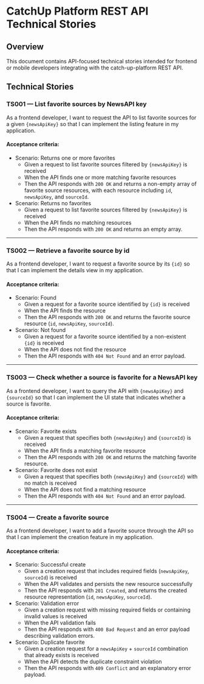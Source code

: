 # CatchUp Platform REST API Technical Stories

## Overview
This document contains API-focused technical stories intended for frontend or mobile developers integrating with the catch-up-platform REST API.

## Technical Stories

### TS001 — List favorite sources by NewsAPI key
As a frontend developer, I want to request the API to list favorite sources for a given `{newsApiKey}` so that I can implement the listing feature in my application.
#### Acceptance criteria:
- Scenario: Returns one or more favorites
    - Given a request to list favorite sources filtered by `{newsApiKey}` is received
    - When the API finds one or more matching favorite resources
    - Then the API responds with `200 OK` and returns a non-empty array of favorite source resources, with each resource including `id`, `newsApiKey`, and `sourceId`.
- Scenario: Returns no favorites
    - Given a request to list favorite sources filtered by `{newsApiKey}` is received
    - When the API finds no matching resources
    - Then the API responds with `200 OK` and returns an empty array.
---
### TS002 — Retrieve a favorite source by id
As a frontend developer, I want to request a favorite source by its `{id}` so that I can implement the details view in my application.
#### Acceptance criteria:
- Scenario: Found
    - Given a request for a favorite source identified by `{id}` is received
    - When the API finds the resource
    - Then the API responds with `200 OK` and returns the favorite source resource (`id`, `newsApiKey`, `sourceId`).
- Scenario: Not found
    - Given a request for a favorite source identified by a non-existent `{id}` is received
    - When the API does not find the resource
    - Then the API responds with `404 Not Found` and an error payload.
---
### TS003 — Check whether a source is favorite for a NewsAPI key
As a frontend developer, I want to query the API with `{newsApiKey}` and `{sourceId}` so that I can implement the UI state that indicates whether a source is favorite.
#### Acceptance criteria:
- Scenario: Favorite exists
    - Given a request that specifies both `{newsApiKey}` and `{sourceId}` is received
    - When the API finds a matching favorite resource
    - Then the API responds with `200 OK` and returns the matching favorite resource.
- Scenario: Favorite does not exist
    - Given a request that specifies both `{newsApiKey}` and `{sourceId}` with no match is received
    - When the API does not find a matching resource
    - Then the API responds with `404 Not Found` and an error payload.
---
### TS004 — Create a favorite source
As a frontend developer, I want to add a favorite source through the API so that I can implement the creation feature in my application.
#### Acceptance criteria:
- Scenario: Successful create
    - Given a creation request that includes required fields (`newsApiKey`, `sourceId`) is received
    - When the API validates and persists the new resource successfully
    - Then the API responds with `201 Created`, and returns the created resource representation (`id`, `newsApiKey`, `sourceId`).
- Scenario: Validation error
    - Given a creation request with missing required fields or containing invalid values is received
    - When the API validation fails
    - Then the API responds with `400 Bad Request` and an error payload describing validation errors.
- Scenario: Duplicate favorite
    - Given a creation request for a `newsApiKey` + `sourceId` combination that already exists is received
    - When the API detects the duplicate constraint violation
    - Then the API responds with `409 Conflict` and an explanatory error payload.